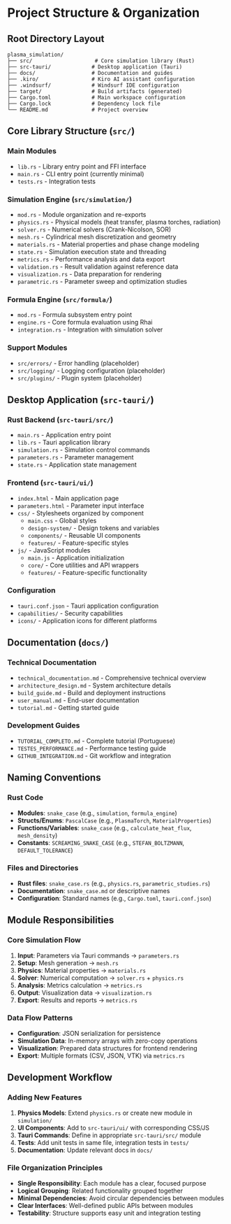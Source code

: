 # Project Structure & Organization

## Root Directory Layout

```
plasma_simulation/
├── src/                    # Core simulation library (Rust)
├── src-tauri/             # Desktop application (Tauri)
├── docs/                  # Documentation and guides
├── .kiro/                 # Kiro AI assistant configuration
├── .windsurf/             # Windsurf IDE configuration
├── target/                # Build artifacts (generated)
├── Cargo.toml             # Main workspace configuration
├── Cargo.lock             # Dependency lock file
└── README.md              # Project overview
```

## Core Library Structure (`src/`)

### Main Modules
- `lib.rs` - Library entry point and FFI interface
- `main.rs` - CLI entry point (currently minimal)
- `tests.rs` - Integration tests

### Simulation Engine (`src/simulation/`)
- `mod.rs` - Module organization and re-exports
- `physics.rs` - Physical models (heat transfer, plasma torches, radiation)
- `solver.rs` - Numerical solvers (Crank-Nicolson, SOR)
- `mesh.rs` - Cylindrical mesh discretization and geometry
- `materials.rs` - Material properties and phase change modeling
- `state.rs` - Simulation execution state and threading
- `metrics.rs` - Performance analysis and data export
- `validation.rs` - Result validation against reference data
- `visualization.rs` - Data preparation for rendering
- `parametric.rs` - Parameter sweep and optimization studies

### Formula Engine (`src/formula/`)
- `mod.rs` - Formula subsystem entry point
- `engine.rs` - Core formula evaluation using Rhai
- `integration.rs` - Integration with simulation solver

### Support Modules
- `src/errors/` - Error handling (placeholder)
- `src/logging/` - Logging configuration (placeholder)
- `src/plugins/` - Plugin system (placeholder)

## Desktop Application (`src-tauri/`)

### Rust Backend (`src-tauri/src/`)
- `main.rs` - Application entry point
- `lib.rs` - Tauri application library
- `simulation.rs` - Simulation control commands
- `parameters.rs` - Parameter management
- `state.rs` - Application state management

### Frontend (`src-tauri/ui/`)
- `index.html` - Main application page
- `parameters.html` - Parameter input interface
- `css/` - Stylesheets organized by component
  - `main.css` - Global styles
  - `design-system/` - Design tokens and variables
  - `components/` - Reusable UI components
  - `features/` - Feature-specific styles
- `js/` - JavaScript modules
  - `main.js` - Application initialization
  - `core/` - Core utilities and API wrappers
  - `features/` - Feature-specific functionality

### Configuration
- `tauri.conf.json` - Tauri application configuration
- `capabilities/` - Security capabilities
- `icons/` - Application icons for different platforms

## Documentation (`docs/`)

### Technical Documentation
- `technical_documentation.md` - Comprehensive technical overview
- `architecture_design.md` - System architecture details
- `build_guide.md` - Build and deployment instructions
- `user_manual.md` - End-user documentation
- `tutorial.md` - Getting started guide

### Development Guides
- `TUTORIAL_COMPLETO.md` - Complete tutorial (Portuguese)
- `TESTES_PERFORMANCE.md` - Performance testing guide
- `GITHUB_INTEGRATION.md` - Git workflow and integration

## Naming Conventions

### Rust Code
- **Modules**: `snake_case` (e.g., `simulation`, `formula_engine`)
- **Structs/Enums**: `PascalCase` (e.g., `PlasmaTorch`, `MaterialProperties`)
- **Functions/Variables**: `snake_case` (e.g., `calculate_heat_flux`, `mesh_density`)
- **Constants**: `SCREAMING_SNAKE_CASE` (e.g., `STEFAN_BOLTZMANN`, `DEFAULT_TOLERANCE`)

### Files and Directories
- **Rust files**: `snake_case.rs` (e.g., `physics.rs`, `parametric_studies.rs`)
- **Documentation**: `snake_case.md` or descriptive names
- **Configuration**: Standard names (e.g., `Cargo.toml`, `tauri.conf.json`)

## Module Responsibilities

### Core Simulation Flow
1. **Input**: Parameters via Tauri commands → `parameters.rs`
2. **Setup**: Mesh generation → `mesh.rs`
3. **Physics**: Material properties → `materials.rs`
4. **Solver**: Numerical computation → `solver.rs` + `physics.rs`
5. **Analysis**: Metrics calculation → `metrics.rs`
6. **Output**: Visualization data → `visualization.rs`
7. **Export**: Results and reports → `metrics.rs`

### Data Flow Patterns
- **Configuration**: JSON serialization for persistence
- **Simulation Data**: In-memory arrays with zero-copy operations
- **Visualization**: Prepared data structures for frontend rendering
- **Export**: Multiple formats (CSV, JSON, VTK) via `metrics.rs`

## Development Workflow

### Adding New Features
1. **Physics Models**: Extend `physics.rs` or create new module in `simulation/`
2. **UI Components**: Add to `src-tauri/ui/` with corresponding CSS/JS
3. **Tauri Commands**: Define in appropriate `src-tauri/src/` module
4. **Tests**: Add unit tests in same file, integration tests in `tests/`
5. **Documentation**: Update relevant docs in `docs/`

### File Organization Principles
- **Single Responsibility**: Each module has a clear, focused purpose
- **Logical Grouping**: Related functionality grouped together
- **Minimal Dependencies**: Avoid circular dependencies between modules
- **Clear Interfaces**: Well-defined public APIs between modules
- **Testability**: Structure supports easy unit and integration testing